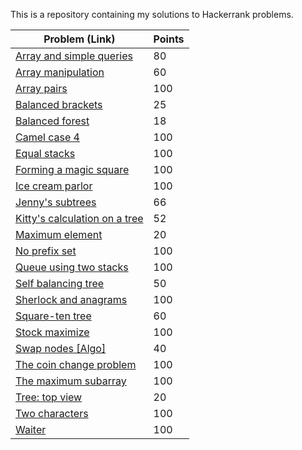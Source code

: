 This is a repository containing my solutions to Hackerrank problems.

| Problem (Link) | Points |
| --- | ---|
| [Array and simple queries](https://www.hackerrank.com/challenges/array-and-simple-queries/problem) | 80 |
| [Array manipulation](https://www.hackerrank.com/challenges/crush/problem) | 60 |
| [Array pairs](https://www.hackerrank.com/challenges/array-pairs/problem) | 100 |
| [Balanced brackets](https://www.hackerrank.com/challenges/balanced-brackets/problem) | 25 |
| [Balanced forest](https://www.hackerrank.com/challenges/balanced-forest/problem) | 18 |
| [Camel case 4](https://www.hackerrank.com/challenges/three-month-preparation-kit-camel-case/problem) | 100 |
| [Equal stacks](https://www.hackerrank.com/challenges/three-month-preparation-kit-equal-stacks/problem) | 100 |
| [Forming a magic square](https://www.hackerrank.com/challenges/three-month-preparation-kit-magic-square-forming/problem) | 100 |
| [Ice cream parlor](https://www.hackerrank.com/challenges/three-month-preparation-kit-icecream-parlor/problem) | 100 |
| [Jenny's subtrees](https://www.hackerrank.com/challenges/jenny-subtrees/problem) | 66 |
| [Kitty's calculation on a tree](https://www.hackerrank.com/challenges/kittys-calculations-on-a-tree/problem?) | 52 |
| [Maximum element](https://www.hackerrank.com/challenges/maximum-element/problem) | 20 |
| [No prefix set](https://www.hackerrank.com/challenges/one-week-preparation-kit-no-prefix-set/problem) | 100 |
| [Queue using two stacks](https://www.hackerrank.com/challenges/one-week-preparation-kit-queue-using-two-stacks/problem) | 100 |
| [Self balancing tree](https://www.hackerrank.com/challenges/self-balancing-tree/problem) | 50 |
| [Sherlock and anagrams](https://www.hackerrank.com/challenges/three-month-preparation-kit-sherlock-and-anagrams/problem) | 100 |
| [Square-ten tree](https://www.hackerrank.com/challenges/square-ten-tree/problem) | 60 |
| [Stock maximize](https://www.hackerrank.com/challenges/three-month-preparation-kit-stockmax/problem) | 100 |
| [Swap nodes [Algo]](https://www.hackerrank.com/challenges/swap-nodes-algo/problem) | 40 |
| [The coin change problem](https://www.hackerrank.com/challenges/three-month-preparation-kit-coin-change/problem) | 100 |
| [The maximum subarray](https://www.hackerrank.com/challenges/three-month-preparation-kit-maxsubarray/problem) | 100 |
| [Tree: top view](https://www.hackerrank.com/challenges/tree-top-view/problem) | 20 |
| [Two characters](https://www.hackerrank.com/challenges/three-month-preparation-kit-two-characters/problem) | 100 |
| [Waiter](https://www.hackerrank.com/challenges/three-month-preparation-kit-waiter/problem) | 100 |
